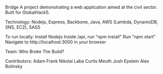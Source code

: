 Bridge
A project demonstrating a web application aimed at the civil sector.
Built for GlobalHack5.

Technology: Nodejs, Express, Backbone, Java, AWS (Lambda, DynamoDB, SNS, EC2), SASS

To run locally:
Install Nodejs
Inside /api, run "npm install"
Run "npm start"
Navigate to http://localhost:3000 in your browser

Team: Who Broke The Build?

Contributors:
Adam Frank
Nikolai Laba
Curtis Meuth
Josh Epstein
Alex Bolinsky